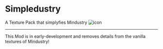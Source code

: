 # Simpledustry
A Texture Pack that simplyfies Mindustry
![icon](https://github.com/Yoru-Kitsune/Simpledustry/assets/108625654/b4bdb845-bf75-4dd5-befd-38a41df12e2a)

---

This Mod is in early-development and removes details from the vanilla textures of Mindustry!
